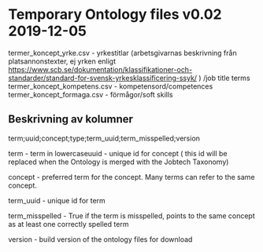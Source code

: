 Temporary Ontology files v0.02 2019-12-05
====================================

termer_koncept_yrke.csv - yrkestitlar (arbetsgivarnas beskrivning från platsannonstexter, ej yrken enligt https://www.scb.se/dokumentation/klassifikationer-och-standarder/standard-for-svensk-yrkesklassificering-ssyk/ ) /job title terms  
termer_koncept_kompetens.csv - kompetensord/competences  
termer_koncept_formaga.csv - förmågor/soft skills  

Beskrivning av kolumner
-----------------------------
term;uuid;concept;type;term_uuid;term_misspelled;version  

term - term in lowercaseuuid - unique id for concept ( this id will be replaced when the Ontology is merged with the Jobtech Taxonomy)  

concept - preferred term for the concept. Many terms can refer to the same concept.  

term_uuid - unique id for term  

term_misspelled - True if the term is misspelled, points to the same concept as at least one correctly spelled term  

version - build version of the ontology files for download  
